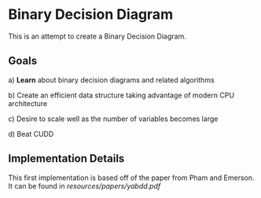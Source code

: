 # Binary Decision Diagram   
This is an attempt to create a Binary Decision Diagram.

## Goals
a) **Learn** about binary decision diagrams and related algorithms

b) Create an efficient data structure taking advantage of modern CPU architecture

c) Desire to scale well as the number of variables becomes large

d) Beat CUDD

## Implementation Details
This first implementation is based off of the paper from Pham and Emerson. It can be found in *resources/papers/yabdd.pdf*